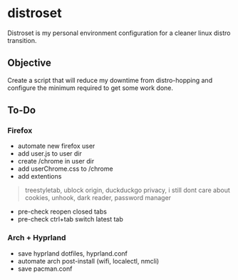 # distroset
Distroset is my personal environment configuration for a cleaner linux distro transition.

## Objective
Create a script that will reduce my downtime from distro-hopping and configure the minimum required to get some work done.

## To-Do

### Firefox
- automate new firefox user
- add user.js to user dir
- create /chrome in user dir
- add userChrome.css to /chrome
- add extentions
> treestyletab, ublock origin, duckduckgo privacy, i still dont care about cookies, unhook, dark reader, password manager
- pre-check reopen closed tabs
- pre-check ctrl+tab switch latest tab

### Arch + Hyprland
- save hyprland dotfiles, hyprland.conf
- automate arch post-install (wifi, localectl, nmcli)
- save pacman.conf
